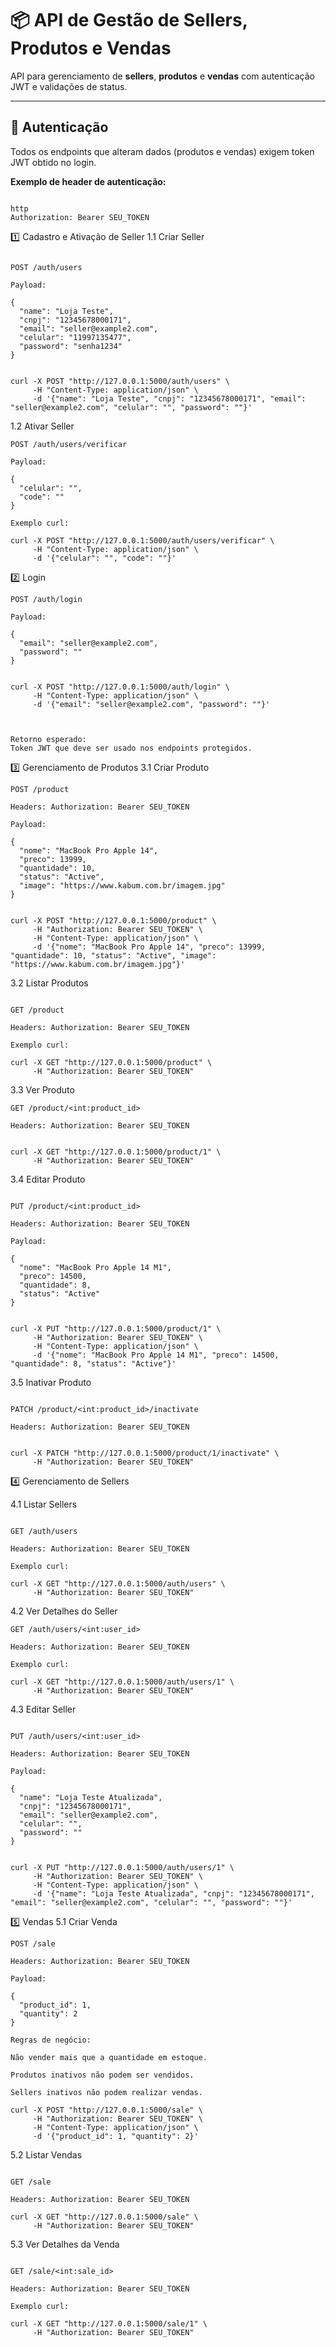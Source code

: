 # 📦 API de Gestão de Sellers, Produtos e Vendas

API para gerenciamento de **sellers**, **produtos** e **vendas** com autenticação JWT e validações de status.

---

## 🔐 Autenticação

Todos os endpoints que alteram dados (produtos e vendas) exigem token JWT obtido no login.  

**Exemplo de header de autenticação:**

```

http
Authorization: Bearer SEU_TOKEN

```

1️⃣ Cadastro e Ativação de Seller
1.1 Criar Seller

```

POST /auth/users

Payload:

{
  "name": "Loja Teste",
  "cnpj": "12345678000171",
  "email": "seller@example2.com",
  "celular": "11997135477",
  "password": "senha1234"
}


curl -X POST "http://127.0.0.1:5000/auth/users" \
     -H "Content-Type: application/json" \
     -d '{"name": "Loja Teste", "cnpj": "12345678000171", "email": "seller@example2.com", "celular": "", "password": ""}'

```

1.2 Ativar Seller

```
POST /auth/users/verificar

Payload:

{
  "celular": "",
  "code": ""
}

Exemplo curl:

curl -X POST "http://127.0.0.1:5000/auth/users/verificar" \
     -H "Content-Type: application/json" \
     -d '{"celular": "", "code": ""}'

```

2️⃣ Login

```
POST /auth/login

Payload:

{
  "email": "seller@example2.com",
  "password": ""
}


curl -X POST "http://127.0.0.1:5000/auth/login" \
     -H "Content-Type: application/json" \
     -d '{"email": "seller@example2.com", "password": ""}'



Retorno esperado:
Token JWT que deve ser usado nos endpoints protegidos.

```


3️⃣ Gerenciamento de Produtos
3.1 Criar Produto

```
POST /product

Headers: Authorization: Bearer SEU_TOKEN

Payload:

{
  "nome": "MacBook Pro Apple 14",
  "preco": 13999,
  "quantidade": 10,
  "status": "Active",
  "image": "https://www.kabum.com.br/imagem.jpg"
}


curl -X POST "http://127.0.0.1:5000/product" \
     -H "Authorization: Bearer SEU_TOKEN" \
     -H "Content-Type: application/json" \
     -d '{"nome": "MacBook Pro Apple 14", "preco": 13999, "quantidade": 10, "status": "Active", "image": "https://www.kabum.com.br/imagem.jpg"}'

```

3.2 Listar Produtos

```

GET /product

Headers: Authorization: Bearer SEU_TOKEN

Exemplo curl:

curl -X GET "http://127.0.0.1:5000/product" \
     -H "Authorization: Bearer SEU_TOKEN"

```


3.3 Ver Produto

```
GET /product/<int:product_id>

Headers: Authorization: Bearer SEU_TOKEN


curl -X GET "http://127.0.0.1:5000/product/1" \
     -H "Authorization: Bearer SEU_TOKEN"

```

3.4 Editar Produto

```

PUT /product/<int:product_id>

Headers: Authorization: Bearer SEU_TOKEN

Payload:

{
  "nome": "MacBook Pro Apple 14 M1",
  "preco": 14500,
  "quantidade": 8,
  "status": "Active"
}


curl -X PUT "http://127.0.0.1:5000/product/1" \
     -H "Authorization: Bearer SEU_TOKEN" \
     -H "Content-Type: application/json" \
     -d '{"nome": "MacBook Pro Apple 14 M1", "preco": 14500, "quantidade": 8, "status": "Active"}'

```

3.5 Inativar Produto

```

PATCH /product/<int:product_id>/inactivate

Headers: Authorization: Bearer SEU_TOKEN


curl -X PATCH "http://127.0.0.1:5000/product/1/inactivate" \
     -H "Authorization: Bearer SEU_TOKEN"

```

4️⃣ Gerenciamento de Sellers


4.1 Listar Sellers

```

GET /auth/users

Headers: Authorization: Bearer SEU_TOKEN

Exemplo curl:

curl -X GET "http://127.0.0.1:5000/auth/users" \
     -H "Authorization: Bearer SEU_TOKEN"

```

4.2 Ver Detalhes do Seller


```
GET /auth/users/<int:user_id>

Headers: Authorization: Bearer SEU_TOKEN

Exemplo curl:

curl -X GET "http://127.0.0.1:5000/auth/users/1" \
     -H "Authorization: Bearer SEU_TOKEN"

```

4.3 Editar Seller

```

PUT /auth/users/<int:user_id>

Headers: Authorization: Bearer SEU_TOKEN

Payload:

{
  "name": "Loja Teste Atualizada",
  "cnpj": "12345678000171",
  "email": "seller@example2.com",
  "celular": "",
  "password": ""
}


curl -X PUT "http://127.0.0.1:5000/auth/users/1" \
     -H "Authorization: Bearer SEU_TOKEN" \
     -H "Content-Type: application/json" \
     -d '{"name": "Loja Teste Atualizada", "cnpj": "12345678000171", "email": "seller@example2.com", "celular": "", "password": ""}'

```

5️⃣ Vendas
5.1 Criar Venda

```
POST /sale

Headers: Authorization: Bearer SEU_TOKEN

Payload:

{
  "product_id": 1,
  "quantity": 2
}

Regras de negócio:

Não vender mais que a quantidade em estoque.

Produtos inativos não podem ser vendidos.

Sellers inativos não podem realizar vendas.

curl -X POST "http://127.0.0.1:5000/sale" \
     -H "Authorization: Bearer SEU_TOKEN" \
     -H "Content-Type: application/json" \
     -d '{"product_id": 1, "quantity": 2}'

```

5.2 Listar Vendas

```

GET /sale

Headers: Authorization: Bearer SEU_TOKEN

curl -X GET "http://127.0.0.1:5000/sale" \
     -H "Authorization: Bearer SEU_TOKEN"

```

5.3 Ver Detalhes da Venda

```

GET /sale/<int:sale_id>

Headers: Authorization: Bearer SEU_TOKEN

Exemplo curl:

curl -X GET "http://127.0.0.1:5000/sale/1" \
     -H "Authorization: Bearer SEU_TOKEN"

```